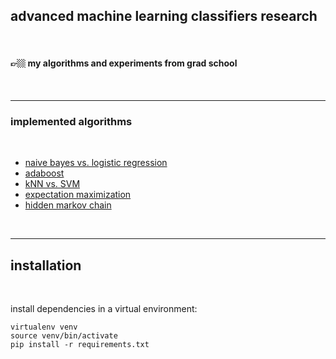 ## advanced machine learning classifiers research

<br>

#### 👉🏼 my algorithms and experiments from grad school

<br>

----

### implemented algorithms

<br>

* [naive bayes vs. logistic regression](naive_bayes_vs_logistic_regression)
* [adaboost](adaboost)
* [kNN vs. SVM](k-NN)
* [expectation maximization](expectation_maximization)
* [hidden markov chain](hidden_markov_model)

<br>

---

## installation

<br>

install dependencies in a virtual environment:

```
virtualenv venv
source venv/bin/activate
pip install -r requirements.txt
```

<br>

